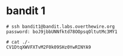 # bandit 1

    # ssh bandit1@bandit.labs.overthewire.org
    password: boJ9jbbUNNfktd78OOpsqOltutMc3MY1

    # cat ./-
    CV1DtqXWVFXTvM2F0k09SHz0YwRINYA9

